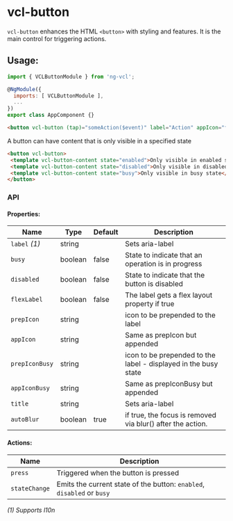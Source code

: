 # vcl-button

`vcl-button` enhances the HTML `<button>` with styling and features.
It is the main control for triggering actions.

## Usage:

```js
import { VCLButtonModule } from 'ng-vcl';

@NgModule({
  imports: [ VCLButtonModule ],
  ...
})
export class AppComponent {}
```

 ```html
<button vcl-button (tap)="someAction($event)" label="Action" appIcon="fa:bolt"></button>
 ```

A button can have content that is only visible in a specified state
 ```html
<button vcl-button>
  <template vcl-button-content state="enabled">Only visible in enabled state</template>
  <template vcl-button-content state="disabled">Only visible in disabled state</template>
  <template vcl-button-content state="busy">Only visible in busy state</template>
</button>
 ```

### API

#### Properties:

| Name                | Type        | Default  | Description
| ------------        | ----------- | -------- |--------------
| `label` *(1)*       | string      |          | Sets aria-label
| `busy`              | boolean     | false    | State to indicate that an operation is in progress
| `disabled`          | boolean     | false    | State to indicate that the button is disabled
| `flexLabel`         | boolean     | false    | The label gets a flex layout property if true
| `prepIcon`          | string      |          | icon to be prepended to the label
| `appIcon`           | string      |          | Same as prepIcon but appended
| `prepIconBusy`      | string      |          | icon to be prepended to the label - displayed in the busy state
| `appIconBusy`       | string      |          | Same as prepIconBusy but appended
| `title`             | string      |          | Sets aria-label
| `autoBlur`          | boolean     | true     | if true, the focus is removed via blur() after the action.

#### Actions:

| Name                | Description
| ------------        | --------------
| `press`             | Triggered when the button is pressed
| `stateChange`       | Emits the current state of the button: `enabled`, `disabled` or `busy`

*(1) Supports l10n*
